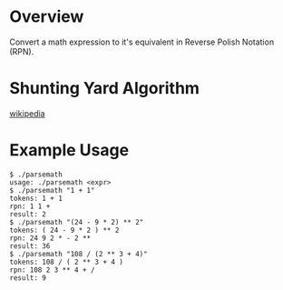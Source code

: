 # Overview
Convert a math expression to it's equivalent in Reverse Polish Notation (RPN).

# Shunting Yard Algorithm
[wikipedia](https://en.wikipedia.org/wiki/Shunting_yard_algorithm#The_algorithm_in_detail)

# Example Usage
```
$ ./parsemath
usage: ./parsemath <expr>
$ ./parsemath "1 + 1"
tokens: 1 + 1
rpn: 1 1 +
result: 2
$ ./parsemath "(24 - 9 * 2) ** 2"
tokens: ( 24 - 9 * 2 ) ** 2
rpn: 24 9 2 * - 2 **
result: 36
$ ./parsemath "108 / (2 ** 3 + 4)"
tokens: 108 / ( 2 ** 3 + 4 )
rpn: 108 2 3 ** 4 + /
result: 9
```
